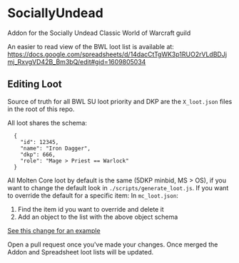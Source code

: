 # SociallyUndead

Addon for the Socially Undead Classic World of Warcraft guild

An easier to read view of the BWL loot list is available at: https://docs.google.com/spreadsheets/d/14dacCtTgWK3p1RUO2rVLdBDJjmj_RxvgVD42B_Bm3bQ/edit#gid=1609805034

## Editing Loot

Source of truth for all BWL SU loot priority and DKP are the `X_loot.json` files in the root of this repo.

All loot shares the schema:

```
  {
    "id": 12345,
    "name": "Iron Dagger",
    "dkp": 666,
    "role": "Mage > Priest == Warlock"
  }
```

All Molten Core loot by default is the same (5DKP minbid, MS > OS), if you want to change the default look in `./scripts/generate_loot.js`. If you want to override the default for a specific item:
In `mc_loot.json`:

1. Find the item id you want to override and delete it
2. Add an object to the list with the above object schema

[See this change for an example](https://github.com/raptiq/SociallyUndead/commit/8a3801fbad8a48a1693add0a070b099f8a3ecc37#diff-58d835338c66e76d9c3f1eb7f88cb96d)

Open a pull request once you've made your changes. Once merged the Addon and Spreadsheet loot lists will be updated.
